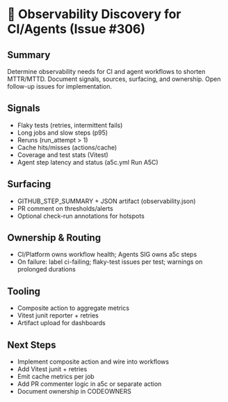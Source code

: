 # 🔭 Observability Discovery for CI/Agents (Issue #306)

## Summary

Determine observability needs for CI and agent workflows to shorten MTTR/MTTD. Document signals, sources, surfacing, and ownership. Open follow-up issues for implementation.

## Signals

- Flaky tests (retries, intermittent fails)
- Long jobs and slow steps (p95)
- Reruns (run_attempt > 1)
- Cache hits/misses (actions/cache)
- Coverage and test stats (Vitest)
- Agent step latency and status (a5c.yml Run A5C)

## Surfacing

- GITHUB_STEP_SUMMARY + JSON artifact (observability.json)
- PR comment on thresholds/alerts
- Optional check-run annotations for hotspots

## Ownership & Routing

- CI/Platform owns workflow health; Agents SIG owns a5c steps
- On failure: label ci-failing; flaky-test issues per test; warnings on prolonged durations

## Tooling

- Composite action to aggregate metrics
- Vitest junit reporter + retries
- Artifact upload for dashboards

## Next Steps

- Implement composite action and wire into workflows
- Add Vitest junit + retries
- Emit cache metrics per job
- Add PR commenter logic in a5c or separate action
- Document ownership in CODEOWNERS
